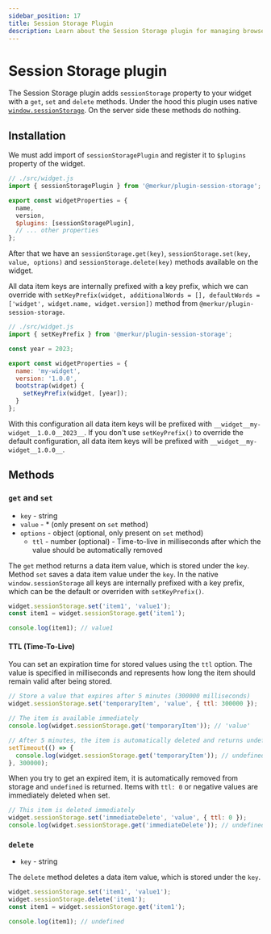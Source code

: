 ```yaml
---
sidebar_position: 17
title: Session Storage Plugin
description: Learn about the Session Storage plugin for managing browser session storage in Merkur
---
```


# Session Storage plugin

The Session Storage plugin adds `sessionStorage` property to your widget with a `get`, `set` and `delete` methods. Under the hood this plugin uses native [`window.sessionStorage`](https://developer.mozilla.org/en-US/docs/Web/API/Window/sessionStorage). On the server side these methods do nothing.

## Installation

We must add import of `sessionStoragePlugin` and register it to `$plugins` property of the widget.

```javascript
// ./src/widget.js
import { sessionStoragePlugin } from '@merkur/plugin-session-storage';

export const widgetProperties = {
  name,
  version,
  $plugins: [sessionStoragePlugin],
  // ... other properties
};
```

After that we have an `sessionStorage.get(key)`, `sessionStorage.set(key, value, options)` and `sessionStorage.delete(key)` methods available on the widget.

All data item keys are internally prefixed with a key prefix, which we can override with `setKeyPrefix(widget, additionalWords = [], defaultWords = ['widget', widget.name, widget.version])` method from `@merkur/plugin-session-storage`.

```javascript
// ./src/widget.js
import { setKeyPrefix } from '@merkur/plugin-session-storage';

const year = 2023;

export const widgetProperties = {
  name: 'my-widget',
  version: '1.0.0',
  bootstrap(widget) {
    setKeyPrefix(widget, [year]);
  }
};
```

With this configuration all data item keys will be prefixed with `__widget__my-widget__1.0.0__2023__`. If you don't use
`setKeyPrefix()` to override the default configuration, all data item keys will be prefixed with `__widget__my-widget__1.0.0__`.

## Methods

### `get` and `set`

- `key` - string
- `value` - * (only present on `set` method)
- `options` - object (optional, only present on `set` method)
  - `ttl` - number (optional) - Time-to-live in milliseconds after which the value should be automatically removed

The `get` method returns a data item value, which is stored under the `key`. Method `set` saves a data item value under the `key`. In the native `window.sessionStorage` all keys are internally prefixed with a key prefix, which can be the default or overriden with `setKeyPrefix()`.

```javascript
widget.sessionStorage.set('item1', 'value1');
const item1 = widget.sessionStorage.get('item1');

console.log(item1); // value1
```

#### TTL (Time-To-Live)

You can set an expiration time for stored values using the `ttl` option. The value is specified in milliseconds and represents how long the item should remain valid after being stored.

```javascript
// Store a value that expires after 5 minutes (300000 milliseconds)
widget.sessionStorage.set('temporaryItem', 'value', { ttl: 300000 });

// The item is available immediately
console.log(widget.sessionStorage.get('temporaryItem')); // 'value'

// After 5 minutes, the item is automatically deleted and returns undefined
setTimeout(() => {
  console.log(widget.sessionStorage.get('temporaryItem')); // undefined
}, 300000);
```

When you try to get an expired item, it is automatically removed from storage and `undefined` is returned. Items with `ttl: 0` or negative values are immediately deleted when set.

```javascript
// This item is deleted immediately
widget.sessionStorage.set('immediateDelete', 'value', { ttl: 0 });
console.log(widget.sessionStorage.get('immediateDelete')); // undefined
```

### `delete`
- `key` - string

The `delete` method deletes a data item value, which is stored under the `key`.

```javascript
widget.sessionStorage.set('item1', 'value1');
widget.sessionStorage.delete('item1');
const item1 = widget.sessionStorage.get('item1');

console.log(item1); // undefined
```
